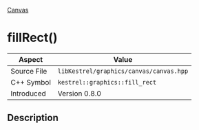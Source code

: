 [Canvas](index)
# fillRect()
| Aspect | Value |
| --- | --- |
| Source File | `libKestrel/graphics/canvas/canvas.hpp` |
| C++ Symbol | `kestrel::graphics::fill_rect` |
| Introduced | Version 0.8.0 |
## Description

